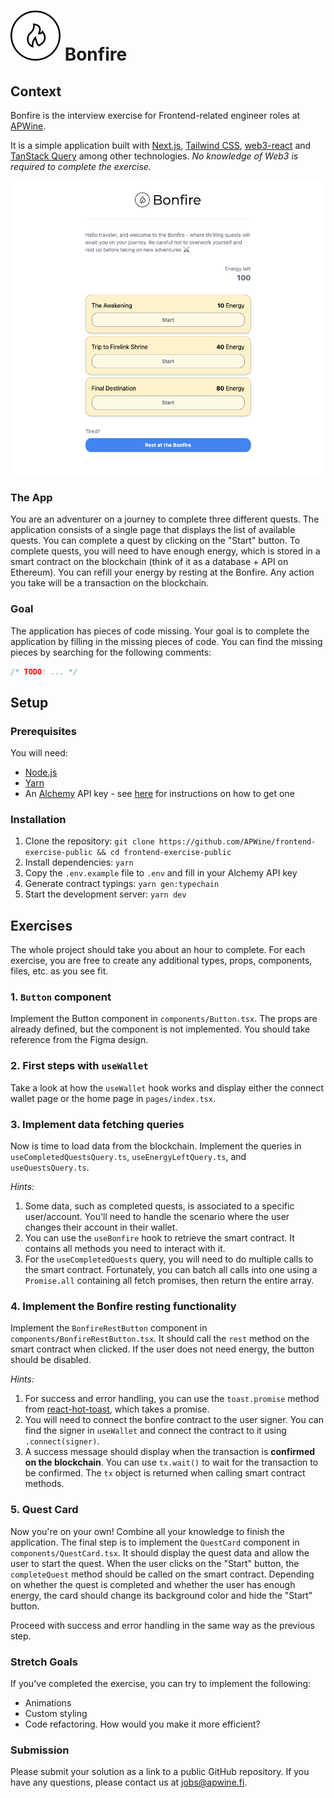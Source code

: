 # ![bonfire](/public/bonfire.svg) Bonfire

## Context

Bonfire is the interview exercise for Frontend-related engineer roles at [APWine](https://apwine.fi/).

It is a simple application built with [Next.js](https://nextjs.org/), [Tailwind CSS](https://tailwindcss.com/), [web3-react](https://github.com/Uniswap/web3-react) and [TanStack Query](https://tanstack.com/) among other technologies. _No knowledge of Web3 is required to complete the exercise._

![screenshot](screenshot.png)

### The App

You are an adventurer on a journey to complete three different quests.
The application consists of a single page that displays the list of available quests. You can complete a quest by clicking on the "Start" button. To complete quests, you will need to have enough energy, which is stored in a smart contract on the blockchain (think of it as a database + API on Ethereum). You can refill your energy by resting at the Bonfire. Any action you take will be a transaction on the blockchain.

### Goal

The application has pieces of code missing. Your goal is to complete the application by filling in the missing pieces of code. You can find the missing pieces by searching for the following comments:

```ts
/* TODO: ... */
```

## Setup

### Prerequisites

You will need:

-   [Node.js](https://nodejs.org/en/)
-   [Yarn](https://yarnpkg.com/)
-   An [Alchemy](https://alchemyapi.io/) API key - see [here](https://docs.alchemyapi.io/guides/quickstart) for instructions on how to get one

### Installation

1. Clone the repository: `git clone https://github.com/APWine/frontend-exercise-public && cd frontend-exercise-public`
2. Install dependencies: `yarn`
3. Copy the `.env.example` file to `.env` and fill in your Alchemy API key
4. Generate contract typings: `yarn gen:typechain`
5. Start the development server: `yarn dev`

## Exercises

The whole project should take you about an hour to complete. For each exercise, you are free to create any additional types, props, components, files, etc. as you see fit.

### 1. `Button` component

Implement the Button component in `components/Button.tsx`. The props are already defined, but the component is not implemented. You should take reference from the Figma design.

### 2. First steps with `useWallet`

Take a look at how the `useWallet` hook works and display either the connect wallet page or the home page in `pages/index.tsx`.

### 3. Implement data fetching queries

Now is time to load data from the blockchain. Implement the queries in `useCompletedQuestsQuery.ts`, `useEnergyLeftQuery.ts`, and `useQuestsQuery.ts`.

_Hints:_

1. Some data, such as completed quests, is associated to a specific user/account. You'll need to handle the scenario where the user changes their account in their wallet.
2. You can use the `useBonfire` hook to retrieve the smart contract. It contains all methods you need to interact with it.
3. For the `useCompletedQuests` query, you will need to do multiple calls to the smart contract. Fortunately, you can batch all calls into one using a `Promise.all` containing all fetch promises, then return the entire array.

### 4. Implement the Bonfire resting functionality

Implement the `BonfireRestButton` component in `components/BonfireRestButton.tsx`. It should call the `rest` method on the smart contract when clicked. If the user does not need energy, the button should be disabled.

_Hints:_

1. For success and error handling, you can use the `toast.promise` method from [react-hot-toast](https://react-hot-toast.com/), which takes a promise.
2. You will need to connect the bonfire contract to the user signer. You can find the signer in `useWallet` and connect the contract to it using `.connect(signer)`.
3. A success message should display when the transaction is **confirmed on the blockchain**. You can use `tx.wait()` to wait for the transaction to be confirmed. The `tx` object is returned when calling smart contract methods.

### 5. Quest Card

Now you're on your own! Combine all your knowledge to finish the application. The final step is to implement the `QuestCard` component in `components/QuestCard.tsx`. It should display the quest data and allow the user to start the quest. When the user clicks on the "Start" button, the `completeQuest` method should be called on the smart contract. Depending on whether the quest is completed and whether the user has enough energy, the card should change its background color and hide the "Start" button.

Proceed with success and error handling in the same way as the previous step.

### Stretch Goals

If you've completed the exercise, you can try to implement the following:

-   Animations
-   Custom styling
-   Code refactoring. How would you make it more efficient?

### Submission

Please submit your solution as a link to a public GitHub repository. If you have any questions, please contact us at [jobs@apwine.fi](mailto:jobs@apwine.fi).
